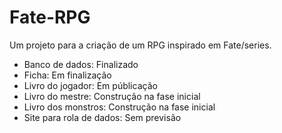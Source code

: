 # Fate-RPG
Um projeto para a criação de um RPG inspirado em Fate/series.

- Banco de dados: Finalizado
- Ficha: Em finalização
- Livro do jogador: Em públicação
- Livro do mestre: Construção na fase inicial
- Livro dos monstros: Construção na fase inicial
- Site para rola de dados: Sem previsão
